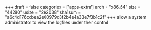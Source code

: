 +++
draft = false
categories = ['apps-extra']
arch = "x86_64"
size = "44280"
usize = "262038"
sha1sum = "a6c4d176ccbea2e00979d8f2b4e4a33e7f3b1c2f"
+++
allow a system administrator to view the logfiles under their control